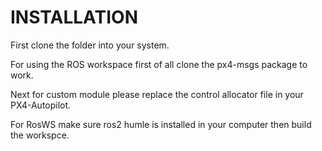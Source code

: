 # INSTALLATION
First clone the folder into your system.

For using the ROS workspace first of all clone the px4-msgs package to work.

Next for custom module please replace  the control allocator file in your PX4-Autopilot.

For RosWS make sure ros2 humle is installed in your computer then build the workspce.

